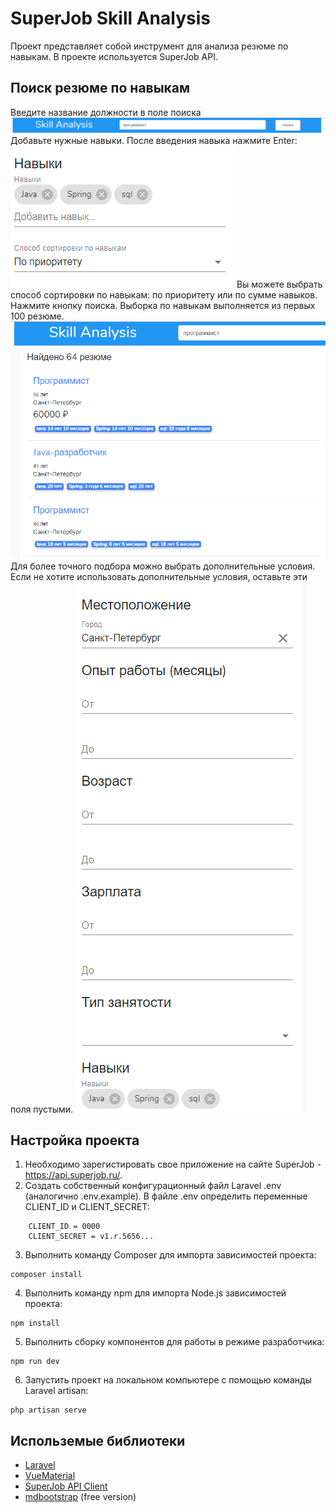 # SuperJob Skill Analysis

Проект представляет собой инструмент для анализа резюме по навыкам. В проекте используется SuperJob API.

## Поиск резюме по навыкам

Введите название должности в поле поиска
![Поиск по должности](https://github.com/Artgerto/skillanalysis/blob/7d5c4e0f1b2a3425aded99577ec5ace47bd0022d/userguide/2019-03-03_14-46-53.png?raw=true "Поиск по должности")
Добавьте нужные навыки. После введения навыка нажмите Enter:
![Ввод навыков](https://github.com/Artgerto/skillanalysis/blob/7d5c4e0f1b2a3425aded99577ec5ace47bd0022d/userguide/2019-03-03_14-48-11.png?raw=true "Ввод навыков")
Вы можете выбрать способ сортировки по навыкам: по приоритету или по сумме навыков.
Нажмите кнопку поиска.
Выборка по навыкам выполняется из первых 100 резюме.
![Результат выборки](https://github.com/Artgerto/skillanalysis/blob/7d5c4e0f1b2a3425aded99577ec5ace47bd0022d/userguide/2019-03-03_14-50-48.png?raw=true "Результат выборки")
Для более точного подбора можно выбрать дополнительные условия. Если не хотите использовать дополнительные условия, оставьте эти поля пустыми.
![Дополнительные условия](https://github.com/Artgerto/skillanalysis/blob/7d5c4e0f1b2a3425aded99577ec5ace47bd0022d/userguide/2019-03-03_14-51-10.png?raw=true "Дополнительные условия")
## Настройка проекта

1. Необходимо зарегистировать свое приложение на сайте SuperJob - https://api.superjob.ru/.
2. Создать собственный конфигурационный файл Laravel .env (аналогично .env.example). В файле .env определить переменные CLIENT_ID и CLIENT_SECRET:
```
    CLIENT_ID = 0000
    CLIENT_SECRET = v1.r.5656...
```
3. Выполнить команду Composer для импорта зависимостей проекта:
```
composer install
```
4. Выполнить команду npm для импорта Node.js зависимостей проекта:
```
npm install
```
5. Выполнить сборку компонентов для работы в режиме разработчика:
```
npm run dev
```
6.  Запустить проект на локальном компьютере с помощью команды Laravel artisan:
```
php artisan serve
```
## Использемые библиотеки 
- [Laravel](https://laravel.com/ "Laravel")
- [VueMaterial](https://vuematerial.io "VueMaterial")
- [SuperJob API Client](https://github.com/superjobru/superjob-api-client "SuperJob API Client")
- [mdbootstrap](https://mdbootstrap.com/ "mdbootstrap") (free version)
